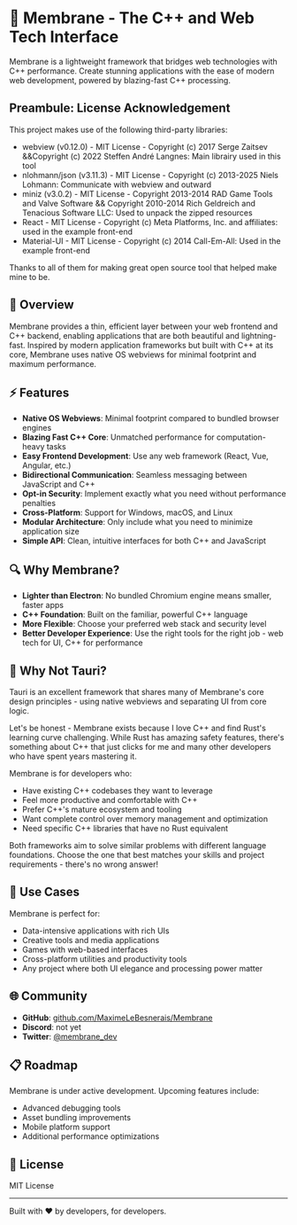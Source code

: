 # 🧪 Membrane - The C++ and Web Tech Interface

Membrane is a lightweight framework that bridges web technologies with C++ performance. Create stunning applications with the ease of modern web development, powered by blazing-fast C++ processing.

## Preambule: License Acknowledgement

This project makes use of the following third-party libraries:

- webview (v0.12.0) - MIT License - Copyright (c) 2017 Serge Zaitsev &&Copyright (c) 2022 Steffen André Langnes: Main librairy used in this tool
- nlohmann/json (v3.11.3) - MIT License - Copyright (c) 2013-2025 Niels Lohmann: Communicate with webview and outward
- miniz (v3.0.2) - MIT License - Copyright 2013-2014 RAD Game Tools and Valve Software && Copyright 2010-2014 Rich Geldreich and Tenacious Software LLC: Used to unpack the zipped resources
- React - MIT License - Copyright (c) Meta Platforms, Inc. and affiliates: used in the example front-end
- Material-UI - MIT License - Copyright (c) 2014 Call-Em-All: Used in the example front-end

Thanks to all of them for making great open source tool that helped make mine to be.

## 🌟 Overview

Membrane provides a thin, efficient layer between your web frontend and C++ backend, enabling applications that are both beautiful and lightning-fast. Inspired by modern application frameworks but built with C++ at its core, Membrane uses native OS webviews for minimal footprint and maximum performance.

## ⚡ Features

- **Native OS Webviews**: Minimal footprint compared to bundled browser engines
- **Blazing Fast C++ Core**: Unmatched performance for computation-heavy tasks
- **Easy Frontend Development**: Use any web framework (React, Vue, Angular, etc.)
- **Bidirectional Communication**: Seamless messaging between JavaScript and C++
- **Opt-in Security**: Implement exactly what you need without performance penalties
- **Cross-Platform**: Support for Windows, macOS, and Linux
- **Modular Architecture**: Only include what you need to minimize application size
- **Simple API**: Clean, intuitive interfaces for both C++ and JavaScript

## 🔍 Why Membrane?

- **Lighter than Electron**: No bundled Chromium engine means smaller, faster apps
- **C++ Foundation**: Built on the familiar, powerful C++ language
- **More Flexible**: Choose your preferred web stack and security level
- **Better Developer Experience**: Use the right tools for the right job - web tech for UI, C++ for performance

## 🤔 Why Not Tauri?

Tauri is an excellent framework that shares many of Membrane's core design principles - using native webviews and separating UI from core logic.

Let's be honest - Membrane exists because I love C++ and find Rust's learning curve challenging. While Rust has amazing safety features, there's something about C++ that just clicks for me and many other developers who have spent years mastering it.

Membrane is for developers who:
- Have existing C++ codebases they want to leverage
- Feel more productive and comfortable with C++
- Prefer C++'s mature ecosystem and tooling
- Want complete control over memory management and optimization
- Need specific C++ libraries that have no Rust equivalent

Both frameworks aim to solve similar problems with different language foundations. Choose the one that best matches your skills and project requirements - there's no wrong answer!

## 🚀 Use Cases

Membrane is perfect for:

- Data-intensive applications with rich UIs
- Creative tools and media applications
- Games with web-based interfaces
- Cross-platform utilities and productivity tools
- Any project where both UI elegance and processing power matter

## 🌐 Community

- **GitHub**: [github.com/MaximeLeBesnerais/Membrane](https://github.com/MaximeLeBesnerais/Membrane)
- **Discord**: not yet
- **Twitter**: [@membrane_dev](https://twitter.com/membrane_dev)

## 📋 Roadmap

Membrane is under active development. Upcoming features include:

- Advanced debugging tools
- Asset bundling improvements
- Mobile platform support
- Additional performance optimizations

## 📄 License

MIT License

---

Built with ❤️ by developers, for developers.